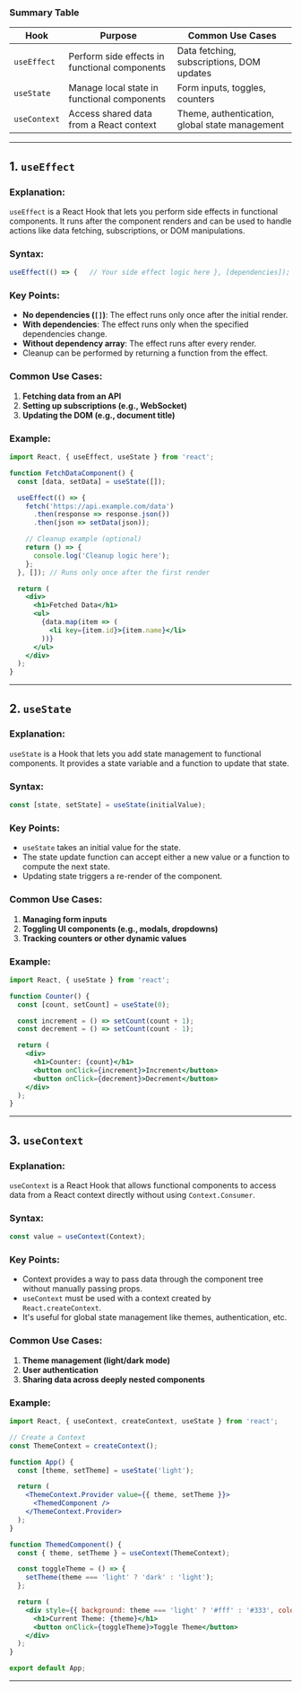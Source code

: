 ### Summary Table

|Hook|Purpose|Common Use Cases|
|---|---|---|
|`useEffect`|Perform side effects in functional components|Data fetching, subscriptions, DOM updates|
|`useState`|Manage local state in functional components|Form inputs, toggles, counters|
|`useContext`|Access shared data from a React context|Theme, authentication, global state management|

---

## 1. `useEffect`
### Explanation:
`useEffect` is a React Hook that lets you perform side effects in functional components. It runs after the component renders and can be used to handle actions like data fetching, subscriptions, or DOM manipulations.  
### Syntax: 
```jsx
useEffect(() => {   // Your side effect logic here }, [dependencies]);
```

### Key Points:

- **No dependencies (`[]`)**: The effect runs only once after the initial render.
- **With dependencies**: The effect runs only when the specified dependencies change.
- **Without dependency array**: The effect runs after every render.
- Cleanup can be performed by returning a function from the effect.

### Common Use Cases:

1. **Fetching data from an API**
2. **Setting up subscriptions (e.g., WebSocket)**
3. **Updating the DOM (e.g., document title)**

### Example:

```jsx 
import React, { useEffect, useState } from 'react';

function FetchDataComponent() {
  const [data, setData] = useState([]);

  useEffect(() => {
    fetch('https://api.example.com/data')
      .then(response => response.json())
      .then(json => setData(json));

    // Cleanup example (optional)
    return () => {
      console.log('Cleanup logic here');
    };
  }, []); // Runs only once after the first render

  return (
    <div>
      <h1>Fetched Data</h1>
      <ul>
        {data.map(item => (
          <li key={item.id}>{item.name}</li>
        ))}
      </ul>
    </div>
  );
}
```

---
## 2. `useState`

### Explanation:

`useState` is a Hook that lets you add state management to functional components. It provides a state variable and a function to update that state.

### Syntax:

```jsx
const [state, setState] = useState(initialValue);
```

### Key Points:

- `useState` takes an initial value for the state.
- The state update function can accept either a new value or a function to compute the next state.
- Updating state triggers a re-render of the component.

### Common Use Cases:

1. **Managing form inputs**
2. **Toggling UI components (e.g., modals, dropdowns)**
3. **Tracking counters or other dynamic values**

### Example:

```jsx
import React, { useState } from 'react';

function Counter() {
  const [count, setCount] = useState(0);

  const increment = () => setCount(count + 1);
  const decrement = () => setCount(count - 1);

  return (
    <div>
      <h1>Counter: {count}</h1>
      <button onClick={increment}>Increment</button>
      <button onClick={decrement}>Decrement</button>
    </div>
  );
}
```

---
## 3. `useContext`

### Explanation:

`useContext` is a React Hook that allows functional components to access data from a React context directly without using `Context.Consumer`.

### Syntax:

```jsx
const value = useContext(Context);
```

### Key Points:

- Context provides a way to pass data through the component tree without manually passing props.
- `useContext` must be used with a context created by `React.createContext`.
- It's useful for global state management like themes, authentication, etc.

### Common Use Cases:

1. **Theme management (light/dark mode)**
2. **User authentication**
3. **Sharing data across deeply nested components**

### Example:

```jsx
import React, { useContext, createContext, useState } from 'react';

// Create a Context
const ThemeContext = createContext();

function App() {
  const [theme, setTheme] = useState('light');

  return (
    <ThemeContext.Provider value={{ theme, setTheme }}>
      <ThemedComponent />
    </ThemeContext.Provider>
  );
}

function ThemedComponent() {
  const { theme, setTheme } = useContext(ThemeContext);

  const toggleTheme = () => {
    setTheme(theme === 'light' ? 'dark' : 'light');
  };

  return (
    <div style={{ background: theme === 'light' ? '#fff' : '#333', color: theme === 'light' ? '#000' : '#fff' }}>
      <h1>Current Theme: {theme}</h1>
      <button onClick={toggleTheme}>Toggle Theme</button>
    </div>
  );
}

export default App;
```

---

